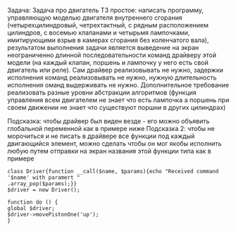 Задача: Задача про двигатель
ТЗ простое: написать программу, управляющую моделью двигателя внутреннего сгорания 
(четырехцилиндровый, четрехтактный, с рядным расположением цилиндров, с восемью клапанами 
и четырьмя лампочками, имитирующими взрыв в камерах сгорания без коленчатого вала), результатом 
выполнения задачи является выведение на экран неограниченно длинной последовательности команд 
драйверу этой модели (на каждый клапан, поршень и лампочку у него есть свой двигатель или реле). 
Сам драйвер реализовывать не нужно, задержки исполнения команд реализовывать не нужно, нужную 
длительность исполнения оманд выдерживать не нужно. Дополнительное требование реализовать 
разные уровни абстракции алгоритмов (функция управления всем двигателем не знает что есть 
лампочка а поршень при своем движении не знает что существуют поршни в других цилиндрах)

Подсказка: чтобы драйвер был виден везде - его можно объявить глобальной переменной как в 
примере ниже
Подсказка 2: чтобы не морочиться и не писать в драйвере все функции под каждый двигающийся 
элемент, можно сделать чтобы он мог якобы исполнить любую путем отправки на экран названия этой 
функции типа как в примере

```
class Driver{function __call($name, $params){echo "Received command '$name' with paramert "
.array_pop($params);}}
$driver = new Driver();

function do () {
global $driver;
$driver->movePistonOne('up');
}
```
